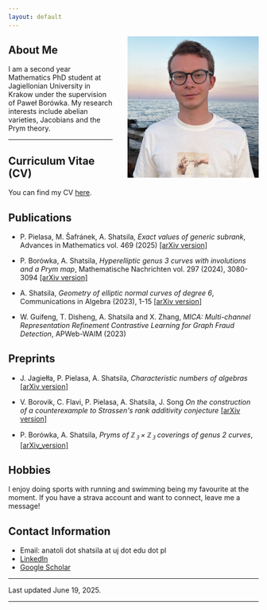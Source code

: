 ```yaml
---
layout: default
---
```



<img src="profile_photo.jpg" alt="Your Photo" style="float: right; margin-left: 30px;" width="264" height="284">

## About Me

I am a second year Mathematics PhD student at Jagiellonian University in Krakow under the supervision of Paweł Borówka. My research interests include abelian varieties, Jacobians and the Prym theory.

---

## Curriculum Vitae (CV)

You can find my CV [here](cv.pdf).

## Publications

- P. Pielasa, M. Šafránek, A. Shatsila, *Exact values of generic subrank*, Advances in Mathematics vol. 469 (2025) [[arXiv version]](https://arxiv.org/abs/2408.07550)

- P. Borówka, A. Shatsila, *Hyperelliptic genus 3 curves with involutions and a Prym map*, Mathematische Nachrichten vol. 297 (2024), 3080-3094 [[arXiv version]](https://arxiv.org/abs/2308.07038)

- A. Shatsila, *Geometry of elliptic normal curves of degree 6*, Communications in Algebra (2023), 1-15 [[arXiv version]](https://arxiv.org/abs/2203.11672)

- W. Guifeng, T. Disheng, A. Shatsila and X. Zhang, *MICA: Multi-channel Representation Refinement Contrastive Learning for Graph Fraud Detection*, APWeb-WAIM (2023)

## Preprints

- J. Jagiełła, P. Pielasa, A. Shatsila, *Characteristic numbers of algebras* [[arXiv version]](https://arxiv.org/abs/2507.19587)

- V. Borovik, C. Flavi, P. Pielasa, A. Shatsila, J. Song *On the construction of a counterexample to Strassen's rank additivity conjecture* [[arXiv version]](https://arxiv.org/abs/2507.17890) 

- P. Borówka, A. Shatsila, *Pryms of $\mathbb{Z_3} \times \mathbb{Z_3}$ coverings of genus 2 curves*, [[arXiv_version]](https://arxiv.org/abs/2503.23041)

## Hobbies

I enjoy doing sports with running and swimming being my favourite at the moment. If you have a strava account and want to connect, leave me a message! 

## Contact Information

- Email: anatoli dot shatsila at uj dot edu dot pl
- [LinkedIn](https://www.linkedin.com/in/anatoli-shatsila-392b5b206/)
- [Google Scholar](https://scholar.google.com/citations?user=Ka-_WPcAAAAJ&hl=en)

---

Last updated June 19, 2025.

---
